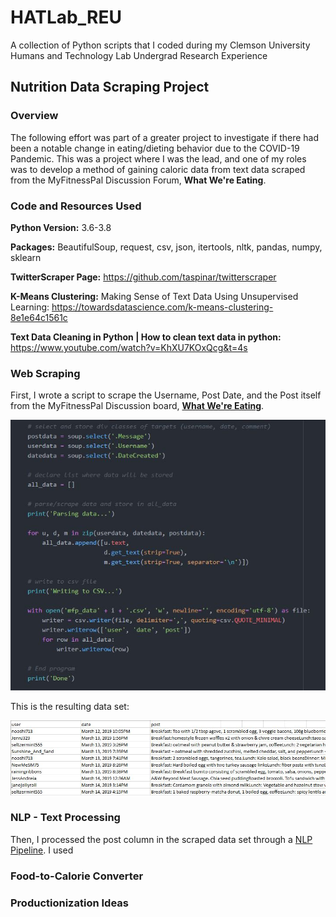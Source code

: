 # HATLab_REU

A collection of Python scripts that I coded during my Clemson University Humans and Technology Lab Undergrad Research Experience

## Nutrition Data Scraping Project

### Overview

The following effort was part of a greater project to investigate if there had been a notable change in eating/dieting behavior due to the COVID-19 Pandemic. This was a project where I was the lead, and one of my roles was to develop a method of gaining caloric data from text data scraped from the MyFitnessPal Discussion Forum, **What We're Eating**.

### Code and Resources Used

**Python Version:** 3.6-3.8

**Packages:** BeautifulSoup, request, csv, json, itertools, nltk, pandas, numpy, sklearn 

**TwitterScraper Page:** https://github.com/taspinar/twitterscraper

**K-Means Clustering:** Making Sense of Text Data Using Unsupervised Learning: https://towardsdatascience.com/k-means-clustering-8e1e64c1561c

**Text Data Cleaning in Python | How to clean text data in python:** https://www.youtube.com/watch?v=KhXU7KOxQcg&t=4s

### Web Scraping

First, I wrote a script to scrape the Username, Post Date, and the Post itself from the MyFitnessPal Discussion board, [**What We're Eating**](https://community.myfitnesspal.com/en/discussion/10703170/what-were-eating/p1). 

![alt text](https://github.com/MarcelinoV/HATLab_REU/blob/master/Images/web_scrape.JPG "Part 1: Web-Scraper")

This is the resulting data set:

![alt text](https://github.com/MarcelinoV/HATLab_REU/blob/master/Images/mfp_34.JPG "Part 1: Data")

### NLP - Text Processing

Then, I processed the post column in the scraped data set through a [NLP Pipeline](https://github.com/MarcelinoV/HATLab_REU/blob/master/Data_Scraping_Project/Web_Scraper/scraper1.py). I used 

### Food-to-Calorie Converter

### Productionization Ideas
